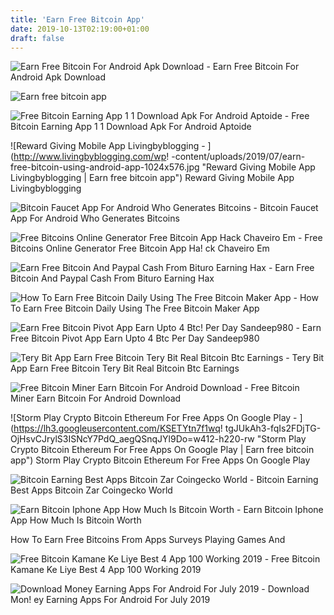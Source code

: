 ```yaml
---
title: 'Earn Free Bitcoin App'
date: 2019-10-13T02:19:00+01:00
draft: false
---
```


![Earn Free Bitcoin For Android Apk Download - ](https://image.winudf.com/v2/image/Y29tLm1hcndhaGFsYWJzLmZyZWViaXRjb2luc19zY3JlZW5fNV8xNTE4Njc3NDk2XzAyNg/screen-5.jpg?fakeurl=1&type=.jpg "Earn Free Bitcoin For Android Apk Download | Earn free bitcoin app") Earn Free Bitcoin For Android Apk Download

![Earn free bitcoin app](https://pbs.twimg.com/media/DprmaIUW4AUqY2B.jpg "Earn free bitcoin app") 

![Free Bitcoin Earning App 1 1 Download Apk For Android Aptoide - ](https://cdn6.aptoide.com/imgs/f/5/d/f5da9040148f16730a18ced07bad4904_screen.png?h=464 "Free Bitcoin Earning App 1 1 Download Apk For Android Aptoide | Earn free bitcoin app") Free Bitcoin Earning App 1 1 Download Apk For Android Aptoide

![Reward Giving Mobile App Livingbyblogging - ](http://www.livingbyblogging.com/wp!   -content/uploads/2019/07/earn-free-bitcoin-using-android-app-1024x576.jpg "Reward Giving Mobile App Livingbyblogging | Earn free bitcoin app") Reward Giving Mobile App Livingbyblogging

![Bitcoin Faucet App For Android Who Generates Bitcoins - ](http://1.bp.blogspot.com/-o-FAGBFtzr8/VqnRcNNpoHI/AAAAAAAAANk/ZvBOmzWeYrs/s1600/Free+Bitcoin+Interestree.png "Bitcoin Faucet App For Android Who Generates Bitcoins | Earn free bitcoin app") Bitcoin Faucet App For Android Who Generates Bitcoins

![Free Bitcoins Online Generator Free Bitcoin App Hack Chaveiro Em - ](http://1.bp.blogspot.com/-UxD2fgYWDYk/WQi9l4eT5cI/AAAAAAAAAT4/RpINr9WdrmMCD1AWPse0Jt5Wq8G320LqwCK4B/s1600/Icon.png "Free Bitcoins Online Generator Free Bitcoin App Hack Chaveiro Em | Earn free bitco!   in app") Free Bitcoins Online Generator Free Bitcoin App Ha! ck Chaveiro Em

![Earn Free Bitcoin And Paypal Cash From Bituro Earning Hax - ](https://earninghax.com/wp-content/uploads/2019/01/Untitled-1.png "Earn Free Bitcoin And Paypal Cash From Bituro Earning Hax | Earn free bitcoin app") Earn Free Bitcoin And Paypal Cash From Bituro Earning Hax

![How To Earn Free Bitcoin Daily Using The Free Bitcoin Maker App - ](https://2.bp.blogspot.com/-FA6Uot04Amc/Wbo57ypiEtI/AAAAAAAABKQ/p1yFVKHBLVw5EDNzceFQrR5r7SkpnHnJwCLcBGAs/s1600/Screenshot_20170914-090625.png "How To Earn Free Bitcoin Daily Using The Free Bitcoin Maker App | Earn free bitcoin app") How To Earn Free Bitcoin Daily Using The Free Bitcoin Maker App

![Earn Free Bitcoin Pivot App Earn Upto 4 Btc!    Per Day Sandeep980 - ](https://i.pinimg.com/originals/19/a1/92/19a192d52f54775ce87c1199bbc16435.png "Earn Free Bitcoin Pivot App Earn Upto 4 Btc Per Day Sandeep980 | Earn free bitcoin app") Earn Free Bitcoin Pivot App Earn Upto 4 Btc Per Day Sandeep980

![Tery Bit App Earn Free Bitcoin Tery Bit Real Bitcoin Btc Earnings - ](https://miro.medium.com/max/2420/1*avUNT3LrkcqmGKRht8Jv_g.png "Tery Bit App Earn Free Bitcoin Tery Bit Real Bitcoin Btc Earnings | Earn free bitcoin app") Tery Bit App Earn Free Bitcoin Tery Bit Real Bitcoin Btc Earnings

![Free Bitcoin Miner Earn Bitcoin For Android Download - ](https://www.androidfreeware.net/software_images/free-bitcoin-miner-earn-bitcoin.3.png "Free Bitcoin Miner Earn Bitcoin For Android Download | Earn free bitcoin app") Free Bitcoin Miner Earn Bitcoin For Android Download

![Storm Play Crypto Bitcoin Ethereum For Free Apps On Google Play - ](https://lh3.googleusercontent.com/KSETYtn7f1wq!   tgJUkAh3-fqIs2FDjTG-OjHsvCJrylS3ISNcY7PdQ_aegQSnqJYl9Do=w412-h220-rw "Storm Play Crypto Bitcoin Ethereum For Free Apps On Google Play | Earn free bitcoin app") Storm Play Crypto Bitcoin Ethereum For Free Apps On Google Play

![Bitcoin Earning Best Apps Bitcoin Zar Coingecko World - ](http://updato.com/wp-content/uploads/2017/12/Do-free-bitcoin-earning-apps-for-Android-work-6-1024x605.png "Bitcoin Earning Best Apps Bitcoin Zar Coingecko World | Earn free bitcoin app") Bitcoin Earning Best Apps Bitcoin Zar Coingecko World

![Earn Bitcoin Iphone App How Much Is Bitcoin Worth - ](http://alias-news.de/img/03a07a76c2a89fd0e743dd1fee967599.jpg "Earn Bitcoin Iphone App How Much Is Bitcoin Worth | Earn free bitcoin app") Earn Bitcoin Iphone App How Much Is Bitcoin Worth

 How To Earn Free Bitcoins From Apps Surveys Playing Games And

![Free Bitcoin Kamane Ke Liye Best 4 App 100 Working 2019 - ](https://bloggingfirst.com/wp-content/uploads/2017/12/best-4-android-app-free-bitcoin-earn-karane-ke-liye.jpeg "Free Bitcoin Kamane Ke Liye Best 4 App 100 Working 2019 | Earn free bitcoin app") Free Bitcoin Kamane Ke Liye Best 4 App 100 Working 2019

![Download Money Earning Apps For Android For July 2019 - ](https://www.latestcouponportal.com/wp-content/uploads/2017/08/Money-Earning-Apps-for-Android.png "Download Money Earning A!   pps For Android For July 2019 | Earn free bitcoin app") Download Mon! ey Earning Apps For Android For July 2019